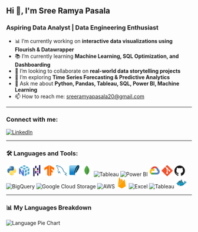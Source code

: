 ## Hi 👋, I'm Sree Ramya Pasala  
### Aspiring Data Analyst | Data Engineering Enthusiast

- 📊 I’m currently working on **interactive data visualizations using Flourish & Datawrapper**
- 📚 I’m currently learning **Machine Learning, SQL Optimization, and Dashboarding**
- 🤝 I’m looking to collaborate on **real-world data storytelling projects**
- 🧠 I’m exploring **Time Series Forecasting & Predictive Analytics**
- 💬 Ask me about **Python, Pandas, Tableau, SQL, Power BI, Machine Learning**
- 📫 How to reach me: [sreeramyapasala20@gmail.com](mailto:your.email@example.com)

---

### Connect with me:

[![LinkedIn](https://img.shields.io/badge/LinkedIn-%230077B5.svg?style=flat&logo=linkedin&logoColor=white)](https://linkedin.com/in/sree-ramya-04b1a31ba/)  

---

### 🛠️ Languages and Tools:

<p align="left">
  <img src="https://raw.githubusercontent.com/devicons/devicon/master/icons/python/python-original.svg" alt="Python" width="30"/>
  <img src="https://raw.githubusercontent.com/devicons/devicon/master/icons/numpy/numpy-original.svg" alt="NumPy" width="30"/>
  <img src="https://raw.githubusercontent.com/devicons/devicon/master/icons/pandas/pandas-original.svg" alt="Pandas" width="30"/>
  <img src="https://raw.githubusercontent.com/devicons/devicon/master/icons/tensorflow/tensorflow-original.svg" alt="TensorFlow" width="30"/>
  <img src="https://raw.githubusercontent.com/devicons/devicon/master/icons/mysql/mysql-original.svg" alt="MySQL" width="30"/>
  <img src="https://raw.githubusercontent.com/devicons/devicon/master/icons/sqlite/sqlite-original.svg" alt="SQLite" width="30"/>
  <img src="https://raw.githubusercontent.com/devicons/devicon/master/icons/mongodb/mongodb-original.svg" alt="MongoDB" width="30"/>
  <img src="https://img.shields.io/badge/Tableau-E97627?style=flat&logo=Tableau&logoColor=white" alt="Tableau" height="25"/>
  <img src="https://img.shields.io/badge/Power BI-F2C811?style=flat&logo=Power%20BI&logoColor=black" alt="Power BI" height="25"/>
  <img src="https://raw.githubusercontent.com/devicons/devicon/master/icons/googlecloud/googlecloud-original.svg" alt="GCP" width="30"/>
  <img src="https://raw.githubusercontent.com/devicons/devicon/master/icons/git/git-original.svg" alt="Git" width="30"/>
  <img src="https://raw.githubusercontent.com/devicons/devicon/master/icons/github/github-original.svg" alt="GitHub" width="30"/>
  <img src="https://img.shields.io/badge/BigQuery-4285F4?style=flat&logo=googlecloud&logoColor=white" alt="BigQuery" height="25"/>
  <img src="https://img.shields.io/badge/Cloud%20Storage-4285F4?style=flat&logo=googlecloud&logoColor=white" alt="Google Cloud Storage" height="25"/>
  <img src="https://img.shields.io/badge/AWS-232F3E?style=flat&logo=amazon-aws&logoColor=white" alt="AWS" height="25"/>
  <img src="https://raw.githubusercontent.com/devicons/devicon/master/icons/firebase/firebase-plain.svg" alt="Firebase" width="30"/>
  <img src="https://img.shields.io/badge/Microsoft%20Excel-217346?style=flat&logo=microsoftexcel&logoColor=white" alt="Excel" height="25"/>
  <img src="https://img.shields.io/badge/Tableau-E97627?style=flat&logo=Tableau&logoColor=white" alt="Tableau" height="25"/>
  <img src="https://raw.githubusercontent.com/devicons/devicon/master/icons/docker/docker-original.svg" alt="Docker" width="30"/>
  
</p>

---

### 📊 My Languages Breakdown

<img src="https://quickchart.io/chart?c={type:'doughnut',data:{labels:['Python','SQL','Tableau','C++'],datasets:[{data:[40,30,20,10]}]}}" alt="Language Pie Chart" width="300"/>


